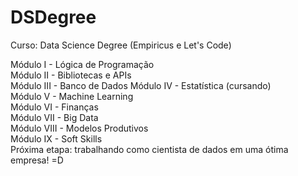# DSDegree
Curso: Data Science Degree (Empiricus e Let's Code)

Módulo I - Lógica de Programação   
Módulo II - Bibliotecas e APIs   
Módulo III - Banco de Dados
Módulo IV - Estatística (cursando)   
Módulo V - Machine Learning   
Módulo VI - Finanças   
Módulo VII - Big Data   
Módulo VIII - Modelos Produtivos   
Módulo IX - Soft Skills   
Próxima etapa: trabalhando como cientista de dados em uma ótima empresa! =D
